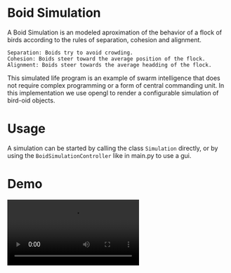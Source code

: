 # Boid Simulation
A Boid Simulation is an modeled aproximation of the behavior of a flock of birds according to the rules of separation, cohesion and alignment.  

    Separation: Boids try to avoid crowding.
    Cohesion: Boids steer toward the average position of the flock.
    Alignment: Boids steer towards the average headding of the flock.

This simulated life program is an example of swarm intelligence that does not require complex programming or a form of central commanding unit.
In this implementation we use opengl to render a configurable simulation of bird-oid objects.

# Usage
A simulation can be started by calling the class ``Simulation`` directly, or by using the ``BoidSimulationController`` like in main.py to use a gui. 

# Demo
![](demo.mp4)